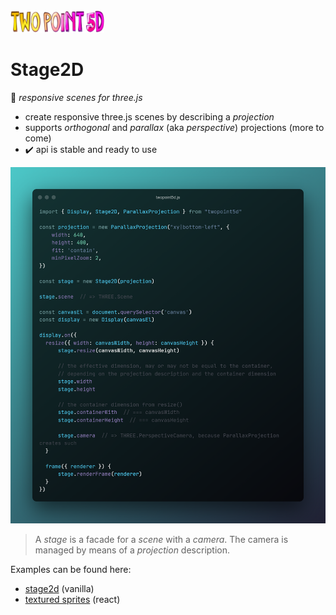 <img width="150" src="images/twopoint5d-700x168.png">

# Stage2D

:rocket: _responsive scenes for three.js_

- create responsive three.js scenes by describing a _projection_
- supports _orthogonal_ and _parallax_ (aka _perspective_) projections (more to come)
- :heavy_check_mark: api is stable and ready to use


![Stage2D Cheatsheet](./stage2d/stage2d-cheatsheet.png)


> A *stage* is a facade for a *scene* with a *camera*. The camera is managed by means of a *projection* description.

Examples can be found here:
- [stage2d](../examples/vanilla/stage2d.html) (vanilla)
- [textured sprites](../examples/r3f/src/textured-sprites/textured-sprites.jsx) (react)
